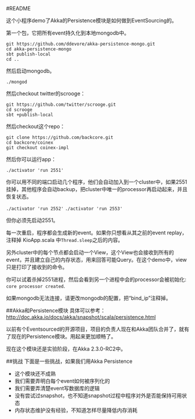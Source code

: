 #README

这个小程序demo了Akka的Persistence模块是如何做到EventSourcing的。

第一个包，它把所有event持久化到本地mongodb中。

```
git https://github.com/ddevore/akka-persistence-mongo.git
cd akka-persistence-mongo
sbt publish-local
cd ..
```

然后启动mongodb。

`./mongod`

然后checkout twitter的scrooge：


```
git https://github.com/twitter/scrooge.git
cd scrooge
sbt +publish-local
```

然后checkout这个repo：

```
git clone https://github.com/backcore.git
cd backcore/coinex
git checkout coinex-impl
```

然后你可以运行app：

`./activator 'run 2551'`

你可以用不同的端口启动几个程序，他们会自动加入到一个cluster中，如果2551挂掉，其他程序会自动backup，把cluster中唯一的processor再启动起来，并且恢复状态。

`./activator 'run 2552'`
`./activator 'run 2553'`

但你必须先启动2551。

每一次重启，程序都会生成新的event。如果你只想看从其之前的event replay，注释掉 KioApp.scala 中`Thread.sleep`之后的内容。

另外cluster中的每个节点都会启动一个View，这个View也会接收到所有的event，并且建立自己的内存状态，用来回答可能Query。在这个demo中，view只是打印了接收到的命令。

你可以试着杀掉2551进程，然后会看到另一个进程中会的processor会被初始化: `core processor created`.

如果mongodb无法连接，请更改mongodb的配置，把“bind_ip”注释掉。


##Akka和Persistence模块
具体可以参考：http://doc.akka.io/docs/akka/snapshot/scala/persistence.html

以前有个Eventsourced的开源项目，项目的负责人现在和Akka团队合并了，就有了现在的Persistence模块。用起来更加顺畅了。

现在这个模块还是实验阶段，在Akka 2.3.0-RC2中。

##挑战
下面是一些挑战，如果我们用Akka Persistence

- 这个模块还不成熟
- 我们需要弄明白每个event如何被序列化的
- 我们需要弄清楚event写数据库的逻辑
- 没有尝试过snapshot，也不知道snapshot过程中程序对外是否能保持可用状态
- 内存状态维护没有经验，不知道怎样尽量降低内存消耗
